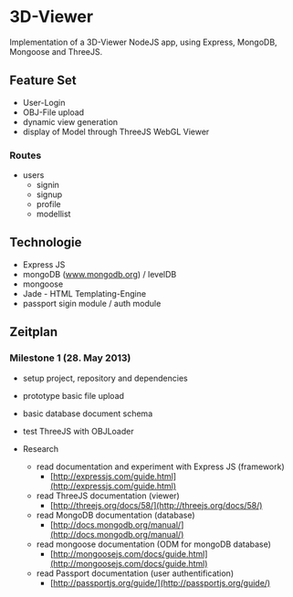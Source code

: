 # 3D-Viewer

Implementation of a 3D-Viewer NodeJS app, using Express, MongoDB, Mongoose and ThreeJS.

##  Feature Set

* User-Login
* OBJ-File upload
* dynamic view generation
* display of Model through ThreeJS WebGL Viewer


### Routes

* users
  * signin
  * signup
  * profile
  * modellist


## Technologie

* Express JS
* mongoDB (www.mongodb.org) / levelDB
* mongoose
* Jade - HTML Templating-Engine
* passport sigin module / auth module


## Zeitplan

### Milestone 1 (28. May 2013)

* setup project, repository and dependencies
* prototype basic file upload
* basic database document schema
* test ThreeJS with OBJLoader


* Research
  * read documentation and experiment with Express JS (framework) 
    * [http://expressjs.com/guide.html](http://expressjs.com/guide.html)
  * read ThreeJS documentation (viewer)
    * [http://threejs.org/docs/58/](http://threejs.org/docs/58/)
  * read MongoDB documentation (database)
    * [http://docs.mongodb.org/manual/](http://docs.mongodb.org/manual/)
  * read mongoose documentation (ODM for mongoDB database)
    * [http://mongoosejs.com/docs/guide.html](http://mongoosejs.com/docs/guide.html)
  * read Passport documentation (user authentification)
    * [http://passportjs.org/guide/](http://passportjs.org/guide/)


